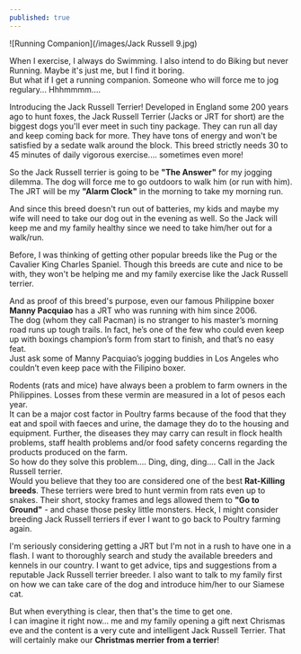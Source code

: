 ```yaml
---
published: true
---
```

![Running Companion](/images/Jack Russell 9.jpg)

When I exercise, I always do Swimming. I also intend to do Biking but never Running. Maybe it's just me, but I find it boring.   
But what if I get a running companion. Someone who will force me to jog regulary... Hhhmmmm....

Introducing the Jack Russell Terrier! Developed in England some 200 years ago to hunt foxes, the Jack Russell Terrier (Jacks or JRT for short) are the biggest dogs you'll ever meet in such tiny package. They can run all day and keep coming back for more. They have tons of energy and won't be satisfied by a sedate walk around the block. This breed strictly needs 30 to 45 minutes of daily vigorous exercise.... sometimes even more!

So the Jack Russell terrier is going to be **"The Answer"** for my jogging dilemma. The dog will force me to go outdoors to walk him (or run with him). The JRT will be my **"Alarm Clock"** in the morning to take my  morning run.

And since this breed doesn't run out of batteries, my kids and maybe my wife will need to take our dog out in the evening as well. So the Jack will keep me and my family healthy since we need to take him/her out for a walk/run.

Before, I was thinking of getting other popular breeds like the Pug or the Cavalier King Charles Spaniel. Though this breeds are cute and nice to be with, they won't be helping me and my family exercise like the Jack Russell terrier.

And as proof of this breed's purpose, even our famous Philippine boxer **Manny Pacquiao** has a JRT who was running with him since 2006.   
The dog (whom they call Pacman) is no stranger to his master’s morning road runs up tough trails. In fact, he’s one of the few who could even keep up with boxings champion’s form from start to finish, and that’s no easy feat.   
Just ask some of Manny Pacquiao’s jogging buddies in Los Angeles who couldn’t even keep pace with the Filipino boxer.

Rodents (rats and mice) have always been a problem to farm owners in the Philippines. Losses from these vermin are measured in a lot of pesos each year.   
It can be a major cost factor in Poultry farms because of the food that they eat and spoil with faeces and urine, the damage they do to the housing and equipment. Further, the diseases they may carry can result in flock health problems, staff health problems and/or food safety concerns regarding the products produced on the farm.   
So how do they solve this problem.... Ding, ding, ding.... Call in the Jack Russell terrier.   
Would you believe that they too are considered one of the best **Rat-Killing breeds**. These terriers were bred to hunt vermin from rats even up to snakes. Their short, stocky frames and legs allowed them to **"Go to Ground"** - and chase those pesky little monsters.
Heck, I might consider breeding Jack Russell terriers if ever I want to go back to Poultry farming again. 

I'm seriously considering getting a JRT but I'm not in a rush to have one in a flash. I want to thoroughly search and study the available breeders and kennels in our country. I want to get advice, tips and suggestions from a reputable Jack Russell terrier breeder. I also want to talk to my family first on how we can take care of the dog and introduce him/her to our Siamese cat.   

But when everything is clear, then that's the time to get one.   
I can imagine it right now... me and my family opening a gift next Chrismas eve and the content is a very cute and intelligent Jack Russell Terrier. 
That will certainly make our **Christmas merrier from a terrier**!
